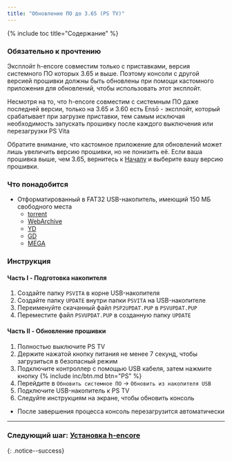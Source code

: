 ```yaml
---
title: "Обновление ПО до 3.65 (PS TV)"
---
```


{% include toc title="Содержание" %}

### Обязательно к прочтению

Эксплойт h-encore совместим только с приставками, версия системного ПО которых 3.65 и выше. Поэтому консоли с другой версией прошивки должны быть обновлены при помощи кастомного приложения для обновлений, чтобы использовать этот эксплойт.

Несмотря на то, что h-encore совместим с системным ПО даже последней версии, только на 3.65 и 3.60 есть Ensō - эксплойт, который срабатывает при загрузке приставки, тем самым исключая необходимость запускать прошивку после каждого выключения или перезагрузки PS Vita

Обратите внимание, что кастомное приложение для обновлений может лишь увеличить версию прошивки, но не понизить её. Если ваша прошивка выше, чем 3.65, вернитесь к [Началу](get-started) и выберите вашу версию прошивки.

### Что понадобится

* Отформатированный в FAT32 USB-накопитель, имеющий 150 МБ свободного места
    + [torrent](magnet:?xt=urn:btih:5f2437f2141408c925ffc5d81ff76e94e1a4c493&dn=PSP2UPDAT.PUP&tr=udp%3A%2F%2Ftracker.coppersurfer.tk%3A6969%2Fannounce&tr=udp%3A%2F%2Ftracker.internetwarriors.net%3A1337%2Fannounce&tr=udp%3A%2F%2Ftracker.opentrackr.org%3A1337%2Fannounce&tr=udp%3A%2F%2F9.rarbg.to%3A2710%2Fannounce&tr=udp%3A%2F%2Fexodus.desync.com%3A6969%2Fannounce&tr=http%3A%2F%2Ftracker3.itzmx.com%3A6961%2Fannounce&tr=udp%3A%2F%2Fexplodie.org%3A6969%2Fannounce&tr=udp%3A%2F%2Ftracker.tiny-vps.com%3A6969%2Fannounce&tr=udp%3A%2F%2Fthetracker.org%3A80%2Fannounce&tr=udp%3A%2F%2Fipv4.tracker.harry.lu%3A80%2Fannounce&tr=udp%3A%2F%2Fdenis.stalker.upeer.me%3A6969%2Fannounce&tr=udp%3A%2F%2Ftracker1.itzmx.com%3A8080%2Fannounce&tr=udp%3A%2F%2Ftracker.torrent.eu.org%3A451%2Fannounce&tr=udp%3A%2F%2Ftracker.cyberia.is%3A6969%2Fannounce&tr=udp%3A%2F%2Fopen.stealth.si%3A80%2Fannounce&tr=udp%3A%2F%2Fopen.demonii.si%3A1337%2Fannounce&tr=udp%3A%2F%2Fbt.xxx-tracker.com%3A2710%2Fannounce&tr=http%3A%2F%2Ftracker4.itzmx.com%3A2710%2Fannounce&tr=udp%3A%2F%2Ftracker1.wasabii.com.tw%3A6969%2Fannounce&tr=udp%3A%2F%2Ftracker.port443.xyz%3A6969%2Fannounce)
    * [WebArchive](https://web.archive.org/web/20180630222648id_/http://dus01.psp2.update.playstation.net/update/psp2/image/2017_0317/rel_0a0f2a9ae58968ac5d1d2127049c3cba/PSP2UPDAT.PUP)
    * [YD](https://yadi.sk/d/gqbm9Tk3tNtvbA)
    * [GD](https://drive.google.com/file/d/12JGlB-GZM58LS50LK57oeh65MDsSh4i4)
    * [MEGA](https://mega.nz/#!Y1VjVQ7D!i3kzQ7Hhf9tAdebJcSQEs1ieNIAYzt-ts475YwstGuM)

### Инструкция

#### Часть I - Подготовка накопителя

1. Создайте папку `PSVITA` в корне USB-накопителя
1. Создайте папку `UPDATE` внутри папки `PSVITA` на USB-накопителе
1. Переименуйте скачанный файл `PSP2UPDAT.PUP` в `PSVUPDAT.PUP`
1. Переместите файл `PSVUPDAT.PUP` в созданную папку `UPDATE`

#### Часть II - Обновление прошивки

1. Полностью выключите PS TV
1. Держите нажатой кнопку питания не менее 7 секунд, чтобы загрузиться в безопасный режим
1. Подключите контроллер с помощью USB кабеля, затем нажмите кнопку {% include inc/btn.md btn="PS" %}
1. Перейдите в `Обновить системное ПО` -> `Обновить из накопителя USB`
1. Подключите USB-накопитель к PS TV
1. Следуйте инструкциям на экране, чтобы обновить консоль
  + После завершения процесса консоль перезагрузится автоматически

___

### Следующий шаг: [Установка h-encore](installing-h-encore)
{: .notice--success}
